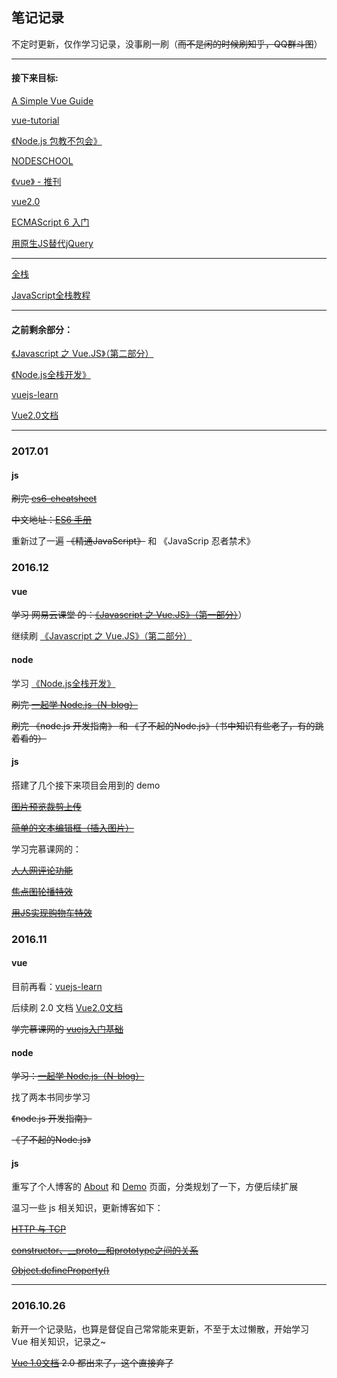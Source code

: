 ## 笔记记录

不定时更新，仅作学习记录，没事刷一刷（~~而不是闲的时候刷知乎，QQ群斗图~~）

----


#### 接下来目标:

[A Simple Vue Guide](http://cody1991.github.io/vue/2016/08/30/a-simple-vue-guide.html)

[vue-tutorial](https://github.com/MeCKodo/vue-tutorial)

[《Node.js 包教不包会》](https://github.com/alsotang/node-lessons)

[NODESCHOOL](https://nodeschool.io/zh-cn/#workshopper-list)

[《vue》 - 推刊](http://www.tuicool.com/kans/2799975423)

[vue2.0](http://study.163.com/course/introduction/1003606075.htm#/courseDetail)

[ECMAScript 6 入门](http://es6.ruanyifeng.com/)

[用原生JS替代jQuery](https://github.com/fa-ge/jQuery-is-out-of-date)




----

[全栈](https://github.com/ruanyf/jstraining)

[JavaScript全栈教程](http://www.liaoxuefeng.com/wiki/001434446689867b27157e896e74d51a89c25cc8b43bdb3000)


----

#### 之前剩余部分：

[《Javascript 之 Vue.JS》（第二部分）](http://study.163.com/course/introduction/1003380002.htm#/courseDetail)

[《Node.js全栈开发》](https://course.tianmaying.com/node)

[vuejs-learn](https://github.com/bhnddowinf/vuejs-learn)

[Vue2.0文档](https://vuefe.cn/guide/) 

----

### 2017.01

#### js

~~刷完 [es6-cheatsheet](https://github.com/DrkSephy/es6-cheatsheet)~~

~~中文地址：[ES6 手册](https://qiutc.me/post/es6-cheatsheet.html)~~

重新过了一遍 ~~《精通JavaScript》~~ 和 《JavaScrip 忍者禁术》



### 2016.12

#### vue

~~学习 网易云课堂 的：[《Javascript 之 Vue.JS》（第一部分）](http://study.163.com/course/introduction.htm?courseId=1003291032#/courseDetail)~~）

继续刷 [《Javascript 之 Vue.JS》（第二部分）](http://study.163.com/course/introduction/1003380002.htm#/courseDetail)

#### node

学习 [《Node.js全栈开发》](https://course.tianmaying.com/node)

~~刷完 [一起学 Node.js（N-blog）](https://github.com/nswbmw/N-blog)~~

~~刷完 《node.js 开发指南》 和 《了不起的Node.js》（书中知识有些老了，有的跳着看的）~~


#### js

搭建了几个接下来项目会用到的 demo

~~[图片预览裁剪上传](https://github.com/hanekaoru/imgCrop-and-upload)~~

~~[简单的文本编辑框（插入图片）](https://github.com/hanekaoru/textualEdit)~~

学习完慕课网的：

~~[人人网评论功能](http://www.imooc.com/learn/81)~~

~~[焦点图轮播特效](http://www.imooc.com/learn/18)~~

~~[用JS实现购物车特效](http://www.imooc.com/learn/34)~~



### 2016.11


#### vue

目前再看：[vuejs-learn](https://github.com/bhnddowinf/vuejs-learn)

后续刷 2.0 文档 [Vue2.0文档](https://vuefe.cn/guide/) 

~~学完慕课网的 [vuejs入门基础](http://www.imooc.com/learn/694)~~

#### node

~~学习：[一起学 Node.js（N-blog）](https://github.com/nswbmw/N-blog)~~

找了两本书同步学习

~~《node.js 开发指南》~~

~~《了不起的Node.js》~~


#### js


重写了个人博客的 [About](http://hanekaoru.com/about/) 和 [Demo](http://hanekaoru.com/about/demo.html) 页面，分类规划了一下，方便后续扩展

温习一些 js 相关知识，更新博客如下：

~~[HTTP 与 TCP](http://hanekaoru.com/http-与-tcp/)~~

~~[constructor、__proto__和prototype之间的关系](http://hanekaoru.com/?p=1880)~~

~~[Object.defineProperty()](http://hanekaoru.com/object-defineproperty/)~~

----

### 2016.10.26

新开一个记录贴，也算是督促自己常常能来更新，不至于太过懒散，开始学习 Vue 相关知识，记录之~

~~[Vue 1.0文档](http://vuejs.org.cn/guide/) 2.0 都出来了，这个直接弃了~~

